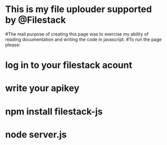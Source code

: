 # This is my file uplouder supported by @Filestack
#The mail purpose of creating this page was to exercise my ability of reading documentation and writing the code in javascript.
#To run the page please:
# log in to your filestack acount
# write your apikey 
# npm install filestack-js
# node server.js


